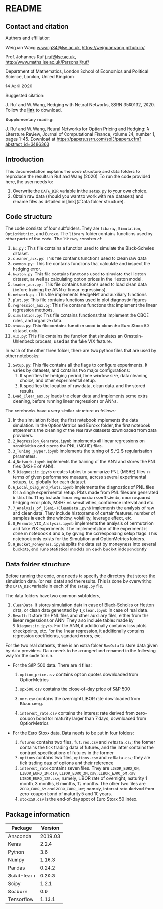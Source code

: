 # README	



## Contact and citation

Authors and affiliation:

   Weiguan Wang [w.wang34@lse.ac.uk](), https://weiguanwang.github.io/

   Prof. Johannes Ruf [j.ruf@lse.ac.uk](), http://www.maths.lse.ac.uk/Personal/jruf/

   Department of Mathematics, London School of Economics and Political Science, London, United Kingdom

   14 April 2020



Suggested citation:

   J. Ruf and W. Wang, Hedging with Neural Networks, SSRN 3580132, 2020. Follow the **[link](https://papers.ssrn.com/sol3/papers.cfm?abstract_id=3580132)** to download.

Supplementary reading:

   J. Ruf and W. Wang, Neural Networks for Option Pricing and Hedging: A Literature Review, Journal of Computational Finance, volume 24, number 1, pages 1-45. Download at  https://papers.ssrn.com/sol3/papers.cfm?abstract_id=3486363

## Introduction

This documentation explains the code structure and data folders to reproduce the results in Ruf and Wang (2020). To run the code provided here, the user needs to:

1. Overwrite the `DATA_DIR` variable in the `setup.py` to your own choice.
2. Obtain raw data (should you want to work with real datasets) and rename files as detailed in [link](#Data folder structure).

## Code structure

The code consists of four subfolders. They are `libaray`, `Simulation`, `OptionMetrics`, and `Euroxx`. The `library` folder contains functions used by other parts of the code. The `library` consists of:

1. `bs.py` : This file contains a function used to simulate the Black-Scholes dataset.
2. `cleaner_aux.py`: This file contains functions used to clean raw data.
3. `common.py` : This file contains functions that calculate and inspect the hedging error.
4. `heston.py`: This file contains functions used to simulate the Heston dataset, as well as calculating option prices in the Heston model.
5. `loader_aux.py` : This file contains functions used to load clean data (before training the ANN or linear regressions).
6. `network.py` : This file implements HedgeNet and auxiliary functions.
7. `plot.py`: This file contains functions used to plot diagnostic figures. 
8. `regression_aux.py`: This file contains functions that implement the linear regression methods.
9. `simulation.py`: This file contains functions that implement the CBOE rules, and organize data.
10. `stoxx.py`: This file contains function used to clean the Euro Stoxx 50 dataset only. 
11. `vix.py`: This file contains the function that simulates an Ornstein-Uhlenbeck  process, used as the fake VIX feature.



In each of the other three folder, there are two python files that are used by other notebooks:

1. `Setup.py`: This file contains all the flags to configure experiments. It varies by datasets, and contains two major configurations:
   1. It specifies the hedging period, time window size, data cleaning choice, and other experimental setup.
   2. It specifies the location of raw data, clean data, and the stored results.
2.  `Load_Clean_aux.py` loads the clean data and implements some extra cleaning, before running linear regressions or ANNs.

The notebooks have a very similar structure as follows:

1. In the simulation folder, the first notebook implements the data simulation. In the OptionMetrics and Euroxx folder, the first notebook implements the cleaning of the real raw datasets downloaded from data providers. 
2. `2_Regression_Generate.ipynb` implements all linear regressions on sensitivities and stores the PNL (MSHE) files.
3. `3_Tuning _Hyper.ipynb` implements the tuning of $L^2 $ regularisation parameters. 
4. `4_Network.ipynb` implements the training of the ANN and stores the PNL files (MSHE of ANN).
6. `5_Diagnostic.ipynb` creates tables to summarize PNL (MSHE) files in terms of given performance measure, across several experimental setups, i.e. globally for each dataset.
7. `6_Local_Diag_And_Plots.ipynb` implements the diagnostics of PNL files for a single experimental setup. Plots made from PNL files are generated in this file. They include linear regression coefficients, mean squared hedging error plots, MSHE vs sensitivities, confidence interval and etc.
8. `7_Analysis_of_(Semi-)CleanData.ipynb` implements the analysis of raw and clean data. They include histograms of certain features, number of samples in each time window, volatility, leverage effect, etc.
9. `8_Permute_VIX_Analysis.ipynb` implements the analysis of permutation and fake VIX experiments. The implementation of the experiment is done in notebook 4 and 5, by giving the corresponding setup flags. This notebook only exists for the Simulation and OptionMetrics folders.
9. `9_Bucket_Moneyness.ipynb` splits the data set by moneyness into several buckets, and runs statistical models on each bucket independently. 

## Data folder structure

Before running the code, one needs to specify the directory that stores the simulation data, (or real data) and the results. This is done by overwriting the `DATA_DIR` variable in each of the `setup.py` file. 

The data folders  have two common subfolders,

1. `CleanData`: It stores simulation data in case of Black-Scholes or Heston data, or clean data generated by `1_Clean.ipynb` in case of real data.
2. `Result`: It store the PNL files and other auxiliary files, either from the linear regressions or ANN. They also include  tables made by `5_Diagnostic.ipynb`. For the ANN, it additionally contains loss plots, checkpoints, etc. For the linear regression, it additionally contains regression coefficients, standard errors, etc.

For the two real datasets, there is an extra folder `RawData` to store data given by data providers. Data needs to be arranged and renamed in the following way for the code to run.

- For the S\&P 500 data. There are 4 files:

  1. `option_price.csv` contains option quotes downloaded from OptionMetrics. 

  2. `spx500.csv` contains the close-of-day price of S\&P 500. 

  3. `onr.csv` contains the overnight LIBOR rate downloaded from Bloomberg.

  4. `interest_rate.csv` contains the interest rate derived from zero-coupon bond for maturity larger than 7 days, downloaded from OptionMetrics.

- For the Euro Stoxx data. Data needs to be put in four folders:

  1. `futures` contains two files, `futures.csv` and `refData.csv`; the former contains the tick trading data of futures, and the latter contains the contract specifications of futures in the former. 
  2. `options` contains two files, `options.csv` and `refData.csv`; they are tick trading data of options and their reference.
  3. `interest_rate` contains seven files. They are `LIBOR_EURO_ON`, `LIBOR_EURO_1M.csv`,  `LIBOR_EURO_3M.csv`, `LIBOR_EURO_6M.csv` `LIBOR_EURO_12M.csv`; namely, LIBOR rate of overnight, maturity 1 month, 3 months, 6 months, 12 months. The other two files are `ZERO_EURO_5Y` and `ZERO_EURO_10Y`; namely, interest rate derived from zero-coupon bond of maturity 5  and 10 years.
  4. `stoxx50.csv` is the end-of-day spot of Euro Stoxx 50 index.
  



## Package information

| Package      | Version |
| ------------ | ------- |
| Anaconda     | 2019.03 |
| Keras        | 2.2.4   |
| Python       | 3.6     |
| Numpy        | 1.16.3  |
| Pandas       | 0.24.2  |
| Scikit-learn | 0.20.3  |
| Scipy        | 1.2.1   |
| Seaborn      | 0.9     |
| Tensorflow   | 1.13.1  |

